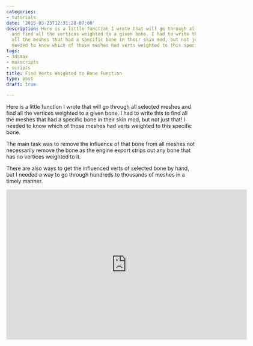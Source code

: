 ```yaml
---
categories:
- tutorials
date: '2015-03-23T12:31:28-07:00'
description: Here is a little function I wrote that will go through all selected meshes
  and find all the vertices weighted to a given bone. I had to write this to find
  all the meshes that had a specific bone in their skin mod, but not just that! I
  needed to know which of those meshes had verts weighted to this specific bone.
tags:
- 3dsmax
- maxscripts
- scripts
title: Find Verts Weighted to Bone Function
type: post
draft: true

---
```

Here is a little function I wrote that will go through all selected meshes and find all the vertices weighted to a given bone. I had to write this to find all the meshes that had a specific bone in their skin mod, but not just that! I needed to know which of those meshes had verts weighted to this specific bone.

The main task was to remove the influence of that bone from all meshes not necessarily remove the bone as the engine export strips out any bone that has no vertices weighted to it.

There are also ways to get the influenced verts of selected bone by hand, but I needed a way to go through hundreds to thousands of meshes in a timely manner.

<iframe src="https://player.vimeo.com/video/60972226" width="640" height="400" frameborder="0" webkitallowfullscreen mozallowfullscreen allowfullscreen></iframe>

<script src="https://gist.github.com/anonymous/54180b4f4d1ed854e05fada9c4451862.js"></script>